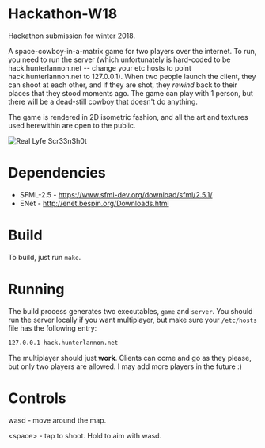 # Hackathon-W18
Hackathon submission for winter 2018.

A space-cowboy-in-a-matrix game for two players over the internet.
To run, you need to run the server (which unfortunately is hard-coded to be hack.hunterlannon.net -- change your etc hosts to point hack.hunterlannon.net to 127.0.0.1). When two people launch the client, they can shoot at each other, and if they are shot, they *rewind* back to their places that they stood moments ago. The game can play with 1 person, but there will be a dead-still cowboy  that doesn't do anything.

The game is rendered in 2D isometric fashion, and all the art and textures used herewithin are open to the public.

![Real Lyfe Scr33nSh0t](https://i.imgur.com/oi20VPo.png)

# Dependencies

* SFML-2.5 - https://www.sfml-dev.org/download/sfml/2.5.1/
* ENet - http://enet.bespin.org/Downloads.html

# Build

To build, just run `make`.

# Running

The build process generates two executables, `game` and `server`. You should run the server locally if you want multiplayer, but make sure your `/etc/hosts` file has the following entry:

```bash
127.0.0.1 hack.hunterlannon.net
```

The multiplayer should just **work**. Clients can come and go as they please, but only two players are allowed. I may add more players in the future :)

# Controls

wasd - move around the map.

\<space\> - tap to shoot. Hold to aim with wasd.
